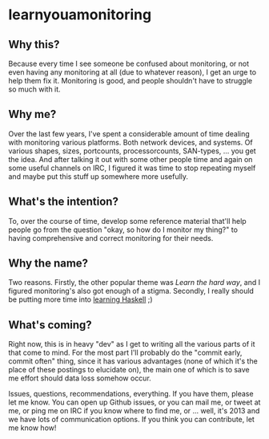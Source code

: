 learnyouamonitoring
===================

Why this?
---------

Because every time I see someone be confused about monitoring, or not even having any monitoring at all (due to whatever reason), I get an urge to help them fix it. Monitoring is good, and people shouldn't have to struggle so much with it.

Why me?
-------

Over the last few years, I've spent a considerable amount of time dealing with monitoring various platforms. Both network devices, and systems. Of various shapes, sizes, portcounts, processorcounts, SAN-types, ... you get the idea. And after talking it out with some other people time and again on some useful channels on IRC, I figured it was time to stop repeating myself and maybe put this stuff up somewhere more usefully.

What's the intention?
---------------------

To, over the course of time, develop some reference material that'll help people go from the question "okay, so how do I monitor my <x> thing?" to having comprehensive and correct monitoring for their needs.

Why the name?
-------------

Two reasons. Firstly, the other popular theme was _Learn <x> the hard way_, and I figured monitoring's also got enough of a stigma. Secondly, I really should be putting more time into [learning Haskell](http://learnyouahaskell.com/) ;)

What's coming?
--------------

Right now, this is in heavy "dev" as I get to writing all the various parts of it that come to mind. For the most part I'll probably do the "commit early, commit often" thing, since it has various advantages (none of which it's the place of these postings to elucidate on), the main one of which is to save me effort should data loss somehow occur.

Issues, questions, recommendations, everything. If you have them, please let me know. You can open up Github issues, or you can mail me, or tweet at me, or ping me on IRC if you know where to find me, or ... well, it's 2013 and we have lots of communication options. If you think you can contribute, let me know how!

